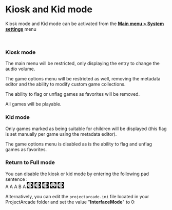# Kiosk and Kid mode

Kiosk mode and Kid mode can be activated from the [**Main menu > System settings**](../navigation/main-menu.md#system-settings) menu

<figure><img src="https://i.imgur.com/Pfrkc0D.png" alt=""><figcaption></figcaption></figure>

### Kiosk mode

The main menu will be restricted, only displaying the entry to change the audio volume.&#x20;

The game options menu will be restricted as well, removing the metadata editor and the ability to modify custom game collections.&#x20;

The ability to flag or unflag games as favorites will be removed.&#x20;

All games will be playable.

### Kid mode

Only games marked as being suitable for children will be displayed (this flag is set manually per game using the metadata editor).&#x20;

The game options menu is disabled as is the ability to flag and unflag games as favorites.&#x20;

### Return to Full mode

You can disable the kiosk or kid mode by entering the following pad sentence :\
A A A B A ![](<../.gitbook/assets/image (4) (1).png>) ![](<../.gitbook/assets/image (4) (1).png>) ![](<../.gitbook/assets/image (4) (1).png>) ![](<../.gitbook/assets/image (1) (2) (1).png>) ![](<../.gitbook/assets/image (4) (1).png>)

Alternatively, you can edit the `projectarcade.ini` file located in your ProjectArcade folder and set the value "**InterfaceMode**" to 0:

<figure><img src="https://i.imgur.com/ofDCIxE.png" alt=""><figcaption></figcaption></figure>

